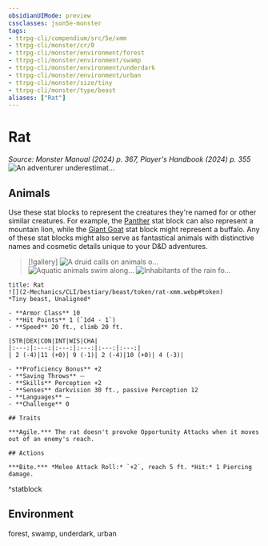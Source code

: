 ```yaml
---
obsidianUIMode: preview
cssclasses: json5e-monster
tags:
- ttrpg-cli/compendium/src/5e/xmm
- ttrpg-cli/monster/cr/0
- ttrpg-cli/monster/environment/forest
- ttrpg-cli/monster/environment/swamp
- ttrpg-cli/monster/environment/underdark
- ttrpg-cli/monster/environment/urban
- ttrpg-cli/monster/size/tiny
- ttrpg-cli/monster/type/beast
aliases: ["Rat"]
---
```

# Rat
*Source: Monster Manual (2024) p. 367, Player's Handbook (2024) p. 355*  
![An adventurer underestimat...](2-Mechanics/CLI/bestiary/beast/img/rats.webp#right "An adventurer underestimates the extent of a tavern's giant rat infestation")

## Animals

Use these stat blocks to represent the creatures they're named for or other similar creatures. For example, the [Panther](2-Mechanics/CLI/bestiary/beast/panther-xmm.md) stat block can also represent a mountain lion, while the [Giant Goat](2-Mechanics/CLI/bestiary/beast/giant-goat-xmm.md) stat block might represent a buffalo. Any of these stat blocks might also serve as fantastical animals with distinctive names and cosmetic details unique to your D&D adventures.

> [!gallery]
![A druid calls on animals o...](2-Mechanics/CLI/bestiary/beast/img/animals-hills-and-mountains.webp "A druid calls on animals of the hills and mountains to aid her cause")
![Aquatic animals swim along...](2-Mechanics/CLI/bestiary/beast/img/animals-aquatic.webp "Aquatic animals swim alongside a druid exploring the sea")
![Inhabitants of the rain fo...](2-Mechanics/CLI/bestiary/beast/img/animals-rainforest.webp "Inhabitants of the rain forest answer a druid's summons")

```ad-statblock
title: Rat
![](2-Mechanics/CLI/bestiary/beast/token/rat-xmm.webp#token)
*Tiny beast, Unaligned*

- **Armor Class** 10 
- **Hit Points** 1 (`1d4 - 1`) 
- **Speed** 20 ft., climb 20 ft.

|STR|DEX|CON|INT|WIS|CHA|
|:---:|:---:|:---:|:---:|:---:|:---:|
| 2 (-4)|11 (+0)| 9 (-1)| 2 (-4)|10 (+0)| 4 (-3)|

- **Proficiency Bonus** +2
- **Saving Throws** ⏤
- **Skills** Perception +2
- **Senses** darkvision 30 ft., passive Perception 12
- **Languages** —
- **Challenge** 0

## Traits

***Agile.*** The rat doesn't provoke Opportunity Attacks when it moves out of an enemy's reach.

## Actions

***Bite.*** *Melee Attack Roll:* `+2`, reach 5 ft. *Hit:* 1 Piercing damage.
```
^statblock

## Environment

forest, swamp, underdark, urban